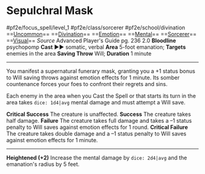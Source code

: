 # Sepulchral Mask
#pf2e/focus_spell/level_1 #pf2e/class/sorcerer #pf2e/school/divination 
==[Uncommon](../../../../../TTRPGShare-Pathfinder-2E-Vault/rules/traits/uncommon.md)== ==[Divination](../../../../../TTRPGShare-Pathfinder-2E-Vault/rules/traits/divination.md)== ==[Emotion](../../../../../TTRPGShare-Pathfinder-2E-Vault/rules/traits/emotion.md)== ==[Mental](../../../../../TTRPGShare-Pathfinder-2E-Vault/rules/traits/mental.md)== ==[Sorcerer](../../../../../TTRPGShare-Pathfinder-2E-Vault/rules/traits/sorcerer.md)== ==[Visual](../../../../../TTRPGShare-Pathfinder-2E-Vault/rules/traits/visual.md)==
*Source* Advanced Player's Guide pg. 236 2.0
**Bloodline** psychopomp
**Cast** ►► somatic, verbal
**Area** 5-foot emanation; **Targets** enemies in the area
**Saving Throw** Will; **Duration** 1 minute

---
You manifest a supernatural funerary mask, granting you a +1 status bonus to Will saving throws against emotion effects for 1 minute. Its somber countenance forces your foes to confront their regrets and sins.

Each enemy in the area when you Cast the Spell or that starts its turn in the area takes `dice: 1d4|avg` mental damage and must attempt a Will save.

**Critical Success** The creature is unaffected.
**Success** The creature takes half damage.
**Failure** The creature takes full damage and takes a –1 status penalty to Will saves against emotion effects for 1 round.
**Critical Failure** The creature takes double damage and a –1 status penalty to Will saves against emotion effects for 1 minute.

<hr>

**Heightened (+2)** Increase the mental damage by `dice: 2d4|avg` and the emanation's radius by 5 feet.